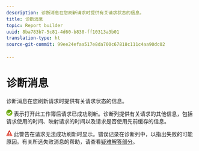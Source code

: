 ```yaml
---
description: 诊断消息在您刷新请求时提供有关请求状态的信息。
title: 诊断消息
topic: Report builder
uuid: 8ba783b7-5c81-4d60-b830-ff10313a3b01
translation-type: ht
source-git-commit: 99ee24efaa517e8da700c67818c111c4aa90dc02

---
```



# 诊断消息

诊断消息在您刷新请求时提供有关请求状态的信息。

![icon_notice_success.gif](assets/icon_notice_success.gif) 表示打开此工作簿后请求已成功刷新。诊断列提供有关请求的其他信息，包括请求使用的时间、映射请求的时间以及请求是否使用先前缓存的信息。

![icon_notice_warn.gif](assets/icon_notice_warn.gif) 此警告在请求无法成功刷新时显示。错误记录在诊断列中，以指出失败的可能原因。有关所选失败消息的帮助，请查看[疑难解答部分](/help/analyze/report-builder/troubleshoot.md)。
